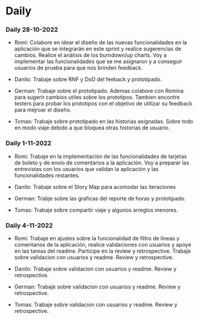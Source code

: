 # Daily

### Daily 28-10-2022

- Romi: Colabore en idear el diseño de las nuevas funcionalidades en la aplicación que se integrarán en este sprint y realice sugerencias de cambios. Realice el análisis de los burndown/up charts. Voy a implementar las funcionalidades que se me asignaron y a conseguir usuarios de prueba para que nos brinden feedback.

- Danilo: Trabaje sobre RNF y DoD del feeback y prototipado.

- German: Trabaje sobre el prototipado. Ademas colabore con Romina para sugerir cambios utiles sobre los prototipos. Tambien encontre testers para probar los prototipos con el objetivo de utilizar su feedback para mejroar el diseño.

- Tomas: Trabaje sobre prototipado en las historias asignadas. Sobre todo en modo viaje debido a que bloquea otras historias de usuario.

### Daily 1-11-2022

- Romi: Trabaje en la implementación de las funcionalidades de tarjetas de boleto y de envío de comentarios a la aplicación. Voy a preparar las entrevistas con los usuarios que validan la aplicación y las funcionalidades restantes.

- Danilo: Trabaje sobre el Story Map para acomodar las iteraciones

- German: Trabje sobre las graficas del reporte de horas y prototipado.

- Tomas: Trabaje sobre compartir viaje y algunos arreglos menores.

### Daily 4-11-2022

- Romi: Trabaje en ajustes sobre la funcionalidad de filtro de líneas y comentarios de la aplicación, realice validaciones con usuarios y apoye en las tareas del readme. Participe en la review y retrospective.
Trabaje sobre validacion con usuarios y readme. Review y retrospective.

- Danilo: Trabaje sobre validacion con usuarios y readme. Review y retrospective.

- German: Trabaje sobre validacion con usuarios y readme. Review y retrospective.

- Tomas: Trabaje sobre validacion con usuarios y readme. Review y retrospective.